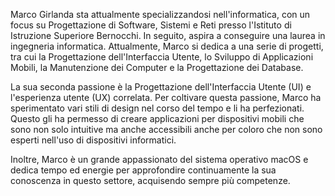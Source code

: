 Marco Girlanda sta attualmente specializzandosi nell'informatica, con un focus su Progettazione di Software, Sistemi e Reti presso l'Istituto di Istruzione Superiore Bernocchi. In seguito, aspira a conseguire una laurea in ingegneria informatica. Attualmente, Marco si dedica a una serie di progetti, tra cui la Progettazione dell'Interfaccia Utente, lo Sviluppo di Applicazioni Mobili, la Manutenzione dei Computer e la Progettazione dei Database.

La sua seconda passione è la Progettazione dell'Interfaccia Utente (UI) e l'esperienza utente (UX) correlata. Per coltivare questa passione, Marco ha sperimentato vari stili di design nel corso del tempo e li ha perfezionati. Questo gli ha permesso di creare applicazioni per dispositivi mobili che sono non solo intuitive ma anche accessibili anche per coloro che non sono esperti nell'uso di dispositivi informatici.

Inoltre, Marco è un grande appassionato del sistema operativo macOS e dedica tempo ed energie per approfondire continuamente la sua conoscenza in questo settore, acquisendo sempre più competenze.
